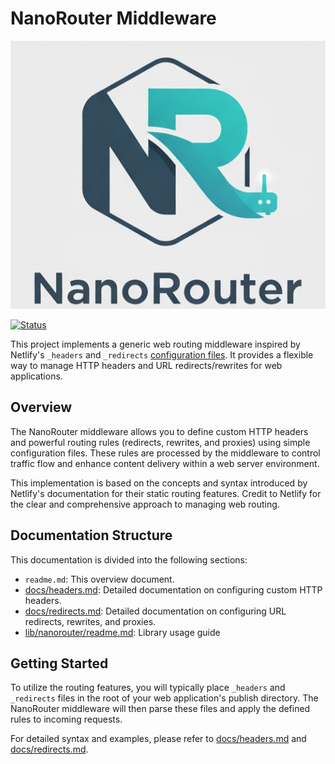 # NanoRouter Middleware

![nanorouter.png](nanorouter.png)

[![Status](https://github.com/drorgl/NanoRouter/actions/workflows/platformio-test.yml/badge.svg)](https://github.com/drorgl/NanoRouter/actions/workflows/platformio-test.yml)

This project implements a generic web routing middleware inspired by Netlify's `_headers` and `_redirects` [configuration files](https://docs.netlify.com/manage/routing/overview/). It provides a flexible way to manage HTTP headers and URL redirects/rewrites for web applications.

## Overview

The NanoRouter middleware allows you to define custom HTTP headers and powerful routing rules (redirects, rewrites, and proxies) using simple configuration files. These rules are processed by the middleware to control traffic flow and enhance content delivery within a web server environment.

This implementation is based on the concepts and syntax introduced by Netlify's documentation for their static routing features. Credit to Netlify for the clear and comprehensive approach to managing web routing.

## Documentation Structure

This documentation is divided into the following sections:

*   `readme.md`: This overview document.
*   [docs/headers.md](docs/headers.md): Detailed documentation on configuring custom HTTP headers.
*   [docs/redirects.md](docs/redirects.md): Detailed documentation on configuring URL redirects, rewrites, and proxies.
*   [lib/nanorouter/readme.md](lib/nanorouter/readme.md): Library usage guide

## Getting Started

To utilize the routing features, you will typically place `_headers` and `_redirects` files in the root of your web application's publish directory. The NanoRouter middleware will then parse these files and apply the defined rules to incoming requests.

For detailed syntax and examples, please refer to [docs/headers.md](docs/headers.md) and [docs/redirects.md](docs/redirects.md).
